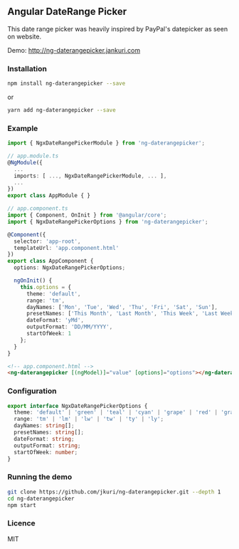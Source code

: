 Angular DateRange Picker
---

This date range picker was heavily inspired by PayPal's datepicker as seen on website.

Demo: http://ng-daterangepicker.jankuri.com

### Installation

```sh
npm install ng-daterangepicker --save
```

or

```sh
yarn add ng-daterangepicker --save
```

### Example

```ts
import { NgxDateRangePickerModule } from 'ng-daterangepicker';

// app.module.ts
@NgModule({
  ...
  imports: [ ..., NgxDateRangePickerModule, ... ],
  ...
})
export class AppModule { }
```

```ts
// app.component.ts
import { Component, OnInit } from '@angular/core';
import { NgxDateRangePickerOptions } from 'ng-daterangepicker';

@Component({
  selector: 'app-root',
  templateUrl: 'app.component.html'
})
export class AppComponent {
  options: NgxDateRangePickerOptions;

  ngOnInit() {
    this.options = {
	  theme: 'default',
	  range: 'tm',
	  dayNames: ['Mon', 'Tue', 'Wed', 'Thu', 'Fri', 'Sat', 'Sun'],
	  presetNames: ['This Month', 'Last Month', 'This Week', 'Last Week', 'This Year', 'Last Year', 'Start', 'End'],
	  dateFormat: 'yMd',
	  outputFormat: 'DD/MM/YYYY',
	  startOfWeek: 1
	};
  }
}
```

```html
<!-- app.component.html -->
<ng-daterangepicker [(ngModel)]="value" [options]="options"></ng-daterangepicker>
```

### Configuration

```ts
export interface NgxDateRangePickerOptions {
  theme: 'default' | 'green' | 'teal' | 'cyan' | 'grape' | 'red' | 'gray';
  range: 'tm' | 'lm' | 'lw' | 'tw' | 'ty' | 'ly';
  dayNames: string[];
  presetNames: string[];
  dateFormat: string;
  outputFormat: string;
  startOfWeek: number;
}
```

### Running the demo

```sh
git clone https://github.com/jkuri/ng-daterangepicker.git --depth 1
cd ng-daterangepicker
npm start
```

### Licence

MIT
